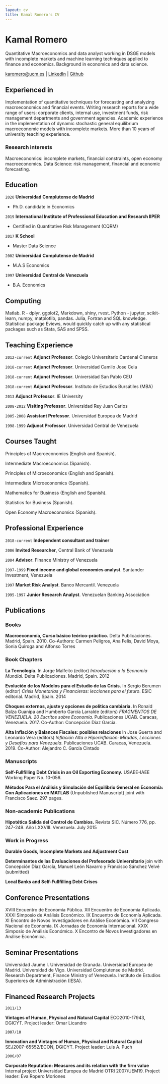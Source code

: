 ```yaml
---
layout: cv
title: Kamal Ronero's CV
---
```

# Kamal Romero
Quantitative Macroeconomics and data analyst working in DSGE models with incomplete markets and machine learning techniques applied to finance and economics. Background in economics and data science.

<div id="webaddress">
<a href="karomero@ucm.es">karomero@ucm.es</a>
| <a href="https://www.linkedin.com/in/kamal-romero-155a3862/">LinkedIn</a> 
| <a href="https://github.com/kamecon">Github</a> 
</div>


## Experienced in

Implementation of quantitative techniques for forecasting and analyzing macroeconomics and financial events.
Writing research reports for a wide range of users: corporate clients, internal use, investment funds, risk management departments and government agencies.
Academic experience in the implementation of dynamic stochastic general equilibrium macroeconomic models with incomplete markets.
More than 10 years of university teaching experience.

### Research interests

Macroeconomics: incomplete markets, financial constraints, open economy macroeconomics. Data Science: risk management, financial and economic forecasting.


## Education

`2020`
__Universidad Complutense de Madrid__  

- Ph.D. candidate in Economics

`2019`
__International Institute of Professional Education and Research IIPER__

- Certified in Quantitative Risk Management (CQRM)

`2017`
__K School__ 

- Master Data Science

`2002`
__Universidad Complutense de Madrid__  

- M.A.S Economics

`1997`
__Universidad Central de Venezuela__  

- B.A. Economics



## Computing

Matlab. R - dplyr, ggplot2, Markdown, shiny, rvest. Python - jupyter, scikit-learn, numpy, matplotlib, pandas. Julia, Fortran and SQL knowledge. Statistical package Eviews, would quickly catch up with any statistical packages such as Stata, SAS and SPSS.

## Teaching Experience

`2012-current`
__Adjunct Professor__. Colegio Universitario Cardenal Cisneros

`2018-current`
__Adjunct Professor__. Universidad Camilo Jose Cela

`2018-current`
__Adjunct Professor__. Universidad San Pablo CEU

`2018-current`
__Adjunct Professor__. Instituto de Estudios Bursátiles (MBA)

`2013`
__Adjunct Professor__. IE University

`2008-2012`
__Visiting Professor__. Universidad Rey Juan Carlos

`2005-2008`
__Assistant Professor__. Universidad Europea de Madrid

`1998-1999`
__Adjunct Professor__. Universidad Central de Venezuela

## Courses Taught

Principles of Macroeconomics (English and Spanish).

Intermediate Macroeconomics (Spanish).

Principles of Microeconomics (English and Spanish).

Intermediate Microeconomics (Spanish).

Mathematics for Business (English and Spanish).

Statistics for Business (Spanish).

Open Economy Macroeconomics (Spanish).


## Professional Experience

`2018-current`
__Independent consultant and trainer__

`2006`
__Invited Researcher__, Central Bank of Venezuela

`2004`
__Advisor__. Finance Ministry of Venezuela

`1997-1999`
__Fixed income and global economics analyst__. Santander Investment, Venezuela

`1997`
__Market Risk Analyst__. Banco Mercantil. Venezuela

`1995-1997`
__Junior Research Analyst__. Venezuelan Banking Association


## Publications

### Books

__Macroeconomía, Curso básico teórico-práctico.__ Delta Publicaciones. Madrid, Spain. 2010. Co-Authors: Carmen Peligros, Ana Felis, David Moya, Sonia Quiroga and Alfonso Torres

### Book Chapters

__La Tecnología.__ In Jorge Malfeito (editor) *Introducción a la Economía Mundial*. Delta Publicaciones. Madrid, Spain. 2012

__Evolución de los Modelos para el Estudio de las Crisis.__ In Sergio Berumen (editor) *Crisis Monetarias y Financieras: lecciones para el futuro*. ESIC editorial. Madrid, Spain. 2014

__Choques externos, ajuste y opciones de política cambiaria.__ In Ronald Balza Guanipa and Humberto García Larralde (editors) *FRAGMENTOS DE VENEZUELA. 20 Escritos sobre Economía*. Publicaciones UCAB. Caracas, Venezuela. 2017. Co-Author: Concepción Díaz García.

__Alta Inflación y Balances Fiscales: posibles relaciones__ In Jose Guerra and Leonardo Vera (editors) *Inflación Alta e Hiperinflación: Miradas, Lecciones y Desafíos para Venezuela*. Publicaciones UCAB. Caracas, Venezuela. 2019. Co-Author: Alejandro C. García Cintado

### Manuscripts

__Self-Fullfilling Debt Crisis in an Oil Exporting Economy.__ USAEE-IAEE Working Paper No. 10-056.

__Métodos Para el Análisis y Simulación del Equilibrio General en Economía: Con Aplicaciones en MATLAB__ (Unpublished Manuscript) joint with Francisco Saez. 297 pages.

### Non-academic Publications

__Hipotética Salida del Control de Cambios.__ Revista SIC. Número 776, pp. 247-249. Año LXXVIII. Venezuela. July 2015

### Work in Progress

__Durable Goods, Incomplete Markets and Adjustment Cost__

__Determinantes de las Evaluaciones del Profesorado Universitario__ join with Concepción Díaz García, Manuel León Navarro y Francisco Sánchez Velvé (submitted)

__Local Banks and Self-Fullfilling Debt Crises__

## Conference Presentations

XVIII Encuentro de Economía Pública. XII Encuentro de Economía Aplicada. XXXI Simposio de Análisis Económico. IX Encuentro de Economía Aplicada. XI Encontro de Novos Investigadores en Análise Económica. VII Congreso Nacional de Economía. IX Jornadas de Economía Internacional. XXIX Simposio de Análisis Económico. X Encontro de Novos Investigadores en Análise Económica.

## Seminar Presentations

Universidad Jaume I. Universidad de Granada. Universidad Europea de Madrid. Universidad de Vigo. Universidad Complutense de Madrid. Research Department, Finance Ministry of Venezuela. Instituto de Estudios Superiores de Administración (IESA).

## Financed Research Projects

`2011/13`

__Vintages of Human, Physical and Natural Capital__ ECO2010-17943, DGICYT. Project leader: Omar Licandro

`2007/10`

__Innovation and Vintages of Human, Physical and Natural Capital__ SEJ2007-65552/ECON, DGICYT. Project leader: Luis A. Puch

`2006/07`

__Corporate Reputation: Measures and its relation with the firm value__ Internal project Universidad Europea de Madrid OTRI 2007/UEM19. Project leader: Eva Ropero Moriones




<!-- ### Footer

Last updated: May 2013 -->


